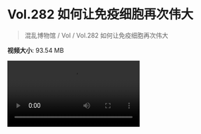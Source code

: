 # Vol.282 如何让免疫细胞再次伟大

> 混乱博物馆 / Vol / Vol.282 如何让免疫细胞再次伟大

**视频大小**: 93.54 MB

<div class="video"><video src="https://file.hsyhx.top/archive/282.mp4" controls preload>🤔 您的浏览器不支持 video 标签</video></div>